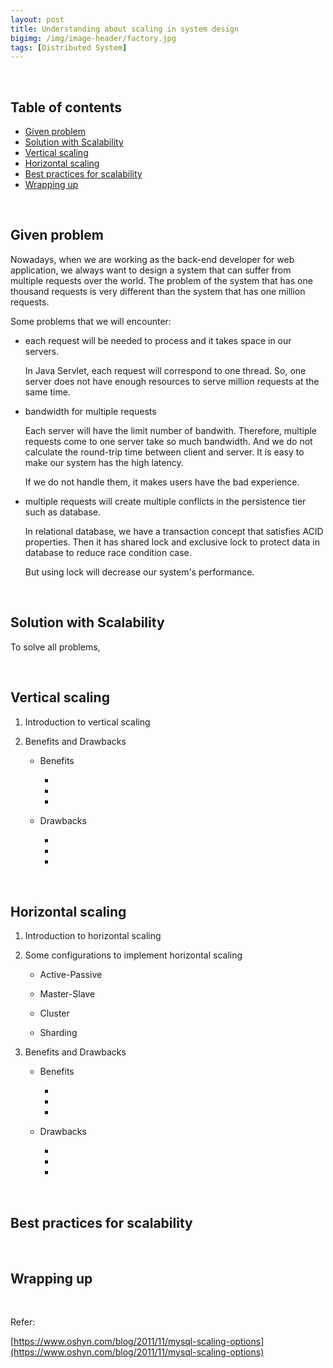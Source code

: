 ```yaml
---
layout: post
title: Understanding about scaling in system design
bigimg: /img/image-header/factory.jpg
tags: [Distributed System]
---
```




<br>

## Table of contents
- [Given problem](#given-problem)
- [Solution with Scalability](#solution-with-scalability)
- [Vertical scaling](#vertical-scaling)
- [Horizontal scaling](#horizontal-scaling)
- [Best practices for scalability](#best-practices-for-scalability)
- [Wrapping up](#wrapping-up)


<br>

## Given problem

Nowadays, when we are working as the back-end developer for web application, we always want to design a system that can suffer from multiple requests over the world. The problem of the system that has one thousand requests is very different than the system that has one million requests.

Some problems that we will encounter:
- each request will be needed to process and it takes space in our servers.

    In Java Servlet, each request will correspond to one thread. So, one server does not have enough resources to serve million requests at the same time.

- bandwidth for multiple requests

    Each server will have the limit number of bandwith. Therefore, multiple requests come to one server take so much bandwidth. And we do not calculate the round-trip time between client and server. It is easy to make our system has the high latency.

    If we do not handle them, it makes users have the bad experience.

- multiple requests will create multiple conflicts in the persistence tier such as database.

    In relational database, we have a transaction concept that satisfies ACID properties. Then it has shared lock and exclusive lock to protect data in database to reduce race condition case.

    But using lock will decrease our system's performance.

<br>

## Solution with Scalability

To solve all problems, 



<br>

## Vertical scaling

1. Introduction to vertical scaling





2. Benefits and Drawbacks

    - Benefits

        - 
        - 
        - 

    - Drawbacks

        - 
        - 
        - 

<br>

## Horizontal scaling

1. Introduction to horizontal scaling




2. Some configurations to implement horizontal scaling

    - Active-Passive



    - Master-Slave



    - Cluster



    - Sharding



3. Benefits and Drawbacks

    - Benefits

        - 
        - 
        - 

    - Drawbacks

        - 
        - 
        - 


<br>

## Best practices for scalability







<br>

## Wrapping up




<br>

Refer:

[https://www.oshyn.com/blog/2011/11/mysql-scaling-options](https://www.oshyn.com/blog/2011/11/mysql-scaling-options)

[]()

[]()

[]()